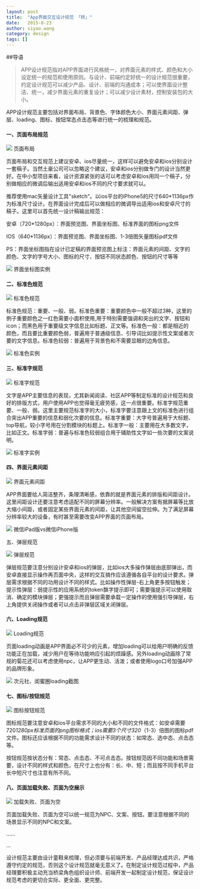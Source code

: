 ```yaml
---
layout: post
title:  "App界面交互设计规范 「转」"
date:   2015-8-23
author: siyao.wang
category: design
tags: []
---
```


##导语

<blockquote>APP设计规范指对APP界面进行风格统一，对界面元素的样式、颜色和大小设定统一的规范和使用原则。与设计、前端约定好统一的设计规范很重要，约定设计规范可以减少产品、设计、前端的沟通成本；可以使界面设计整洁、统一，减少界面元素的重复设计；可以减少设计素材，控制安装包的大小。</blockquote>


APP设计规范主要包括对界面布局、背景色、字体颜色大小、界面元素间距、弹层、loading、图标、按钮常态点击态等进行统一的梳理和规范。


#### 一、页面布局规范

![](http://upload-images.jianshu.io/upload_images/244174-681062d1a410283b.png?imageMogr2/auto-orient/strip%7CimageView2/2/w/1240)
页面布局

页面布局和交互规范上建议安卓、ios尽量统一，这样可以避免安卓和ios分别设计一套稿子。当然土豪公司可以忽略这个建议，安卓和ios分别做专门的设计当然更好。在中小型项目来看，设计资源紧张的话可以考虑安卓和ios用同一个稿子，分别做相应的微调后输出适用安卓和ios不同的尺寸要求就可以。

推荐使用mac矢量设计工具"sketch"。以ios平台的iPhone5的尺寸640*1136px作为标准尺寸设计。在界面设计完成后可以做相应的微调导出适用ios和安卓尺寸的稿子。这里可以首先统一设计稿输出规范：

安卓（720*1280px）：界面预览图、界面坐标图、标准界面的图标png文件

IOS（640*1136px）：界面预览图、界面坐标图、1-3倍图矢量图标pdf文件

PS：界面坐标图指在设计已定稿的界面预览图上标注：界面元素的间距、文字的颜色、文字的字号大小、图标的尺寸、按钮不同状态颜色、按钮的尺寸等等


![](http://upload-images.jianshu.io/upload_images/244174-6a9f0032dce8c8af.png?imageMogr2/auto-orient/strip%7CimageView2/2/w/1240)
界面坐标图实例

#### 二、标准色规范

![](http://upload-images.jianshu.io/upload_images/244174-dd76e93c198cce22.png?imageMogr2/auto-orient/strip%7CimageView2/2/w/1240)
标准色规范

标准色规范：重要、一般、弱。标准色重要：重要颜色中一般不超过3种，这里的例子重要颜色之一红色需要小面积使用,用于特别需要强调和突出的文字、按钮和icon；而黑色用于重要级文字信息比如标题、正文等。标准色一般：都是相近的颜色，而且要比重要颜色弱，普遍用于普通级信息、引导词比如提示性文案或者次要的文字信息。标准色较弱：普遍用于背景色和不需要显眼的边角信息。


![](http://upload-images.jianshu.io/upload_images/244174-64832b9214e30e9c.png?imageMogr2/auto-orient/strip%7CimageView2/2/w/1240)
标准色实例

#### 三、标准字规范

![](http://upload-images.jianshu.io/upload_images/244174-53a10bf40b54e19b.png?imageMogr2/auto-orient/strip%7CimageView2/2/w/1240)
标准字规范

文字是APP主要信息的表现，尤其新闻阅读、社区APP等制定标准的设计规范和良好的排版方式，用户使用APP也觉得毫无疲劳感，这一点很重要。标准字规范重要、一般、弱。这里主要规范标准字的大小，标准字要注意跟上文的标准色进行组合突出APP重要的信息和弱化次要的信息。标准字重要：大字号普遍用于大标题、top导航，较小字号用在分割模块的标题上。标准字一般：主要用在大多数文字，比如正文。标准字弱：普遍与标准色较弱组合用于辅助性文字如一些次要的文案说明。


![](http://upload-images.jianshu.io/upload_images/244174-5b6ff350de69686e.png?imageMogr2/auto-orient/strip%7CimageView2/2/w/1240)
标准字实例

#### 四、界面元素间距

![](http://upload-images.jianshu.io/upload_images/244174-4fe880e3fc14accb.png?imageMogr2/auto-orient/strip%7CimageView2/2/w/1240)
界面元素间距

APP界面要给人简洁整齐，条理清晰感，依靠的就是界面元素的排版和间距设计。这里间距设计还要注意考虑适配不同的屏幕分辨率。一般解决方案有据屏幕等比放大缩小间距，或者固定某些界面元素的间距，让其他空间留空拉伸。为了满足屏幕分辨率较大的设备，有时甚至需要改变APP界面的页面布局。


![](http://upload-images.jianshu.io/upload_images/244174-4af7348becd31f74.png?imageMogr2/auto-orient/strip%7CimageView2/2/w/1240)
微信iPad版vs微信iPhone版

五、弹层规范


![](http://upload-images.jianshu.io/upload_images/244174-5ac66478727d585e.png?imageMogr2/auto-orient/strip%7CimageView2/2/w/1240)
弹层规范

弹层规范要注意分别设计安卓和ios的弹层，比如ios大多操作弹层由底部弹出，而安卓直接显示操作再页面中央，这样的交互搞作应该遵循各自平台的设计要求。弹层需求根据不同的功用设计不同的样式。比如操作性弹层-右上角更多按钮触发；提示性弹层：弱提示性的应用系统的token飘字提示即可；需要强提示可以使用取消、确定的模块弹层；更强提示而且弹层需要承载一定操作的使用强引导弹层，右上角提供关闭操作或者可以点击非弹层区域关闭弹层。

#### 六、Loading规范

![](http://upload-images.jianshu.io/upload_images/244174-446167c3ecd77e82.png?imageMogr2/auto-orient/strip%7CimageView2/2/w/1240)
Loading规范

页面loading动画是APP界面必不可少的元素，增加loading可以给用户明确的反馈功能正在加载，减少用户在等待功能响应引起的烦躁感。另外loading动画除了常规的菊花还可以考虑使用npc，让APP更生动、活泼；或者使用logo口号加强APP的品牌形象。


![](http://upload-images.jianshu.io/upload_images/244174-8b97e8bd72060c67.png?imageMogr2/auto-orient/strip%7CimageView2/2/w/1240)
次元社、闺蜜圈loading截图

#### 七、图标/按钮规范

![](http://upload-images.jianshu.io/upload_images/244174-2b523bc2dc22badb.png?imageMogr2/auto-orient/strip%7CimageView2/2/w/1240)
图标按钮规范

图标规范要注意安卓和ios平台需求不同的大小和不同的文件格式：如安卓需要720*1280px标准页面的png图标格式；ios需要3个尺寸320*（1-3）倍图的图标pdf文件。图标还应该根据不同的功能需求设计不同的状态：如常态、选中态、点击态等。

按钮规范按状态分有：常态、点击态、不可点击态。按钮规范因不同功能和场景需要，设计不同的样式和颜色，在尺寸上也分有：长、中、短；而且按不同手机平台长中短尺寸也注意有所不同。

#### 八、页面加载失败、页面为空展示

![](http://upload-images.jianshu.io/upload_images/244174-ef9853634ac600b1.png?imageMogr2/auto-orient/strip%7CimageView2/2/w/1240)
加载失败、页面为空

页面加载失败、页面为空可以统一规范为NPC、文案、按钮。要注意根据不同的场景显示不同的NPC和文案。

......

...

设计规范主要由设计童鞋来梳理，但必须要与前端开发、产品经理达成共识，严格遵守约定的规范，否则这个设计规范就毫无意义了。在制定设计规范过程中，产品经理要积极主动充当桥梁角色组织设计师、前端开发一起制定设计规范，保证设计规范考虑的更切合实际、更全面、更完整。